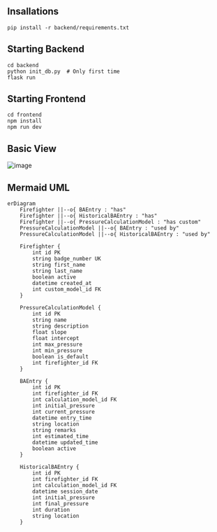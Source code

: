 ## Insallations
`pip install -r backend/requirements.txt`

## Starting Backend
```
cd backend
python init_db.py  # Only first time
flask run
```

## Starting Frontend
```
cd frontend
npm install
npm run dev
```
## Basic View
![image](https://github.com/user-attachments/assets/d3fe5995-3754-406d-8a41-f55f4199e71d)


## Mermaid UML
```mermaid
erDiagram
    Firefighter ||--o{ BAEntry : "has"
    Firefighter ||--o{ HistoricalBAEntry : "has"
    Firefighter ||--o{ PressureCalculationModel : "has custom"
    PressureCalculationModel ||--o{ BAEntry : "used by"
    PressureCalculationModel ||--o{ HistoricalBAEntry : "used by"

    Firefighter {
        int id PK
        string badge_number UK
        string first_name
        string last_name
        boolean active
        datetime created_at
        int custom_model_id FK
    }

    PressureCalculationModel {
        int id PK
        string name
        string description
        float slope
        float intercept
        int max_pressure
        int min_pressure
        boolean is_default
        int firefighter_id FK
    }

    BAEntry {
        int id PK
        int firefighter_id FK
        int calculation_model_id FK
        int initial_pressure
        int current_pressure
        datetime entry_time
        string location
        string remarks
        int estimated_time
        datetime updated_time
        boolean active
    }

    HistoricalBAEntry {
        int id PK
        int firefighter_id FK
        int calculation_model_id FK
        datetime session_date
        int initial_pressure
        int final_pressure
        int duration
        string location
    }
```
